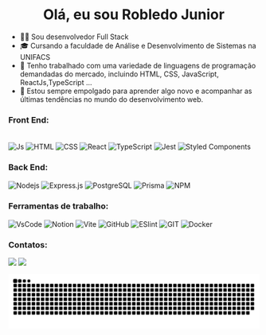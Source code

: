 <div style="text-align: center;">
  <h1>Olá, eu sou Robledo Junior</h1>
</div>

- 👩‍💻 Sou desenvolvedor Full Stack
- 🎓 Cursando a faculdade de Análise e Desenvolvimento de Sistemas na UNIFACS
- 🌱 Tenho trabalhado com uma variedade de linguagens de programação demandadas do mercado, incluindo HTML, CSS, JavaScript, ReactJs,TypeScript ...
- 🧠 Estou sempre empolgado para aprender algo novo e acompanhar as últimas tendências no mundo do desenvolvimento web.

<div>
  <a href="https://github.com/rjunio98">
  </a>
</div>


### Front End:
<div style="display: inline_block"><br>
  <img align="center" alt="Js" src="https://img.shields.io/badge/JavaScript-323330?style=for-the-badge&logo=javascript&logoColor=F7DF1E" />
  <img align="center" alt="HTML" src="https://img.shields.io/badge/HTML5-E34F26?style=for-the-badge&logo=html5&logoColor=white" />
  <img align="center" alt="CSS" src="https://img.shields.io/badge/CSS3-1572B6?style=for-the-badge&logo=css3&logoColor=white" />
  <img align="center" alt="React" src="https://img.shields.io/badge/React-20232A?style=for-the-badge&logo=react&logoColor=61DAFB" />
  <img align="center" alt="TypeScript" src="https://img.shields.io/badge/TypeScript-007ACC?style=for-the-badge&logo=typescript&logoColor=white" />
  <img align="center" alt="Jest" src="https://img.shields.io/badge/Jest-C21325?style=for-the-badge&logo=jest&logoColor=white" />
  <img align="center" alt="Styled Components" src="https://img.shields.io/badge/styled--components-DB7093?style=for-the-badge&logo=styled-components&logoColor=white" />
</div>

### Back End:
<div>
  <img align="center" alt="Nodejs" src="https://img.shields.io/badge/Node%20js-339933?style=for-the-badge&logo=nodedotjs&logoColor=white" />
   <img align="center" alt="Express.js" src="https://img.shields.io/badge/Express%20js-000000?style=for-the-badge&logo=express&logoColor=white" />
  <img align="center" alt="PostgreSQL" src="https://img.shields.io/badge/PostgreSQL-316192?style=for-the-badge&logo=postgresql&logoColor=white"/>
  <img align="center" alt="Prisma" src="https://img.shields.io/badge/Prisma-3982CE?style=for-the-badge&logo=Prisma&logoColor=white" />
  <img align="center" alt="NPM" src="https://img.shields.io/badge/npm-CB3837?style=for-the-badge&logo=npm&logoColor=white" />
<div/>
  
### Ferramentas de trabalho:
<div>
  <img align="center" alt="VsCode" src="https://img.shields.io/badge/Visual_Studio_Code-0078D4?style=for-the-badge&logo=visual%20studio%20code&logoColor=white"/>
  <img align="center" alt="Notion" src="https://img.shields.io/badge/Notion-000000?style=for-the-badge&logo=notion&logoColor=white"/>
  <img align="center" alt="Vite" src="https://img.shields.io/badge/Vite-B73BFE?style=for-the-badge&logo=vite&logoColor=FFD62E" />
  <img align="center" alt="GitHub" src="https://img.shields.io/badge/GitHub-100000?style=for-the-badge&logo=github&logoColor=white" />
  <img align="center" alt="ESlint" src="https://img.shields.io/badge/eslint-3A33D1?style=for-the-badge&logo=eslint&logoColor=white" />
  <img align="center" alt="GIT" src="https://img.shields.io/badge/GIT-E44C30?style=for-the-badge&logo=git&logoColor=white" />
  <img align="center" alt="Docker" src="https://img.shields.io/badge/Docker-2CA5E0?style=for-the-badge&logo=docker&logoColor=white" />
</div>
 
### Contatos:
  <div>
  <a href="mailto:robledorjunior1@gmail.com"><img src="https://img.shields.io/badge/-Gmail-%23333?style=for-the-badge&logo=gmail&logoColor=white" target="_blank"></a>
  <a href="https://www.linkedin.com/in/robledojunior/" target="_blank"><img src="https://img.shields.io/badge/-LinkedIn-%230077B5?style=for-the-badge&logo=linkedin&logoColor=white" target="_blank"></a>

  ![Snake animation](https://github.com/rjunio98/rjunio98/blob/output/github-contribution-grid-snake.svg)
</div>
